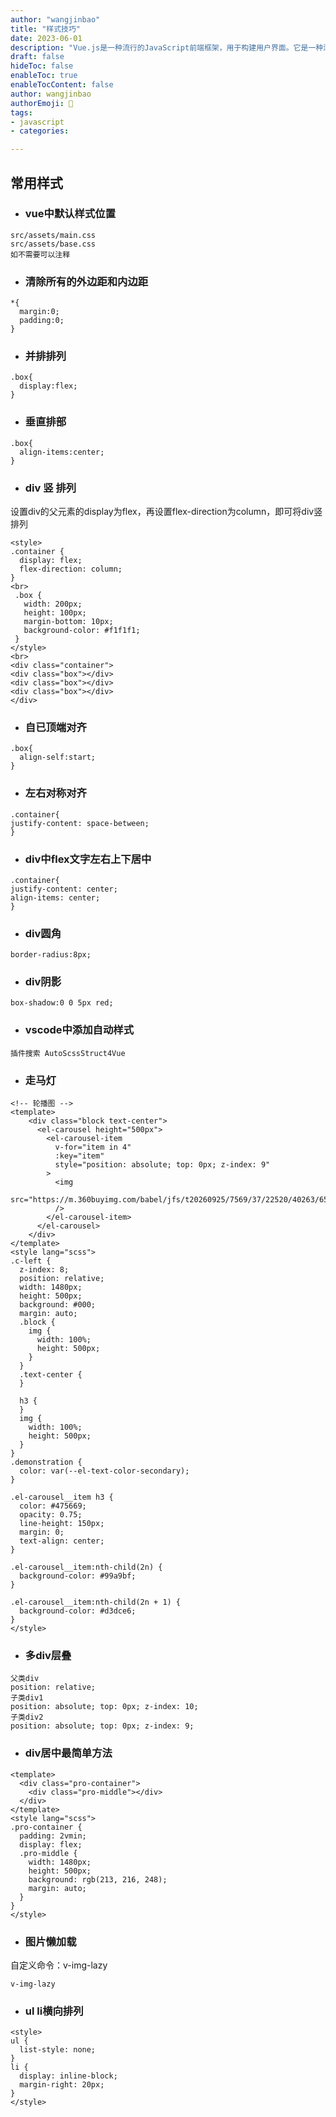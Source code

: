 ```yaml
---
author: "wangjinbao"
title: "样式技巧"
date: 2023-06-01
description: "Vue.js是一种流行的JavaScript前端框架，用于构建用户界面。它是一种渐进式框架，可以逐步应用到项目中，也可以与其他库或现有项目进行整合。"
draft: false
hideToc: false
enableToc: true
enableTocContent: false
author: wangjinbao
authorEmoji: 👻
tags:
- javascript
- categories:

---
```

## 常用样式
+ ### vue中默认样式位置
```vue
src/assets/main.css
src/assets/base.css
如不需要可以注释
```

+ ### 清除所有的外边距和内边距
```vue
*{
  margin:0;
  padding:0;
}
```
+ ### 并排排列
```vue
.box{
  display:flex;
}
```
+ ### 垂直排部
```vue
.box{
  align-items:center;
}
```
+ ### div 竖 排列
设置div的父元素的display为flex，再设置flex-direction为column，即可将div竖排列
```vue
<style>
.container {
  display: flex;
  flex-direction: column;
}
<br>
 .box {
   width: 200px;
   height: 100px;
   margin-bottom: 10px;
   background-color: #f1f1f1;
 }
</style>
<br>
<div class="container">
<div class="box"></div>
<div class="box"></div>
<div class="box"></div>
</div>
```
+ ### 自已顶端对齐
```vue
.box{
  align-self:start;
}
```
+ ### 左右对称对齐
```vue
.container{
justify-content: space-between;
}
```
+ ### div中flex文字左右上下居中
```vue
.container{
justify-content: center;
align-items: center;
}
```

+ ### div圆角
```vue
border-radius:8px;
```
+ ### div阴影
```vue
box-shadow:0 0 5px red;
```

+ ### vscode中添加自动样式
```vue
插件搜索 AutoScssStruct4Vue
```

+ ### 走马灯
```vue
<!-- 轮播图 -->
<template>
    <div class="block text-center">
      <el-carousel height="500px">
        <el-carousel-item
          v-for="item in 4"
          :key="item"
          style="position: absolute; top: 0px; z-index: 9"
        >
          <img
            src="https://m.360buyimg.com/babel/jfs/t20260925/7569/37/22520/40263/65122aa8F7db4b1cc/4690718474f0e4b7.jpg"
          />
        </el-carousel-item>
      </el-carousel>
    </div>
</template>
<style lang="scss">
.c-left {
  z-index: 8;
  position: relative;
  width: 1480px;
  height: 500px;
  background: #000;
  margin: auto;
  .block {
    img {
      width: 100%;
      height: 500px;
    }
  }
  .text-center {
  }

  h3 {
  }
  img {
    width: 100%;
    height: 500px;
  }
}
.demonstration {
  color: var(--el-text-color-secondary);
}

.el-carousel__item h3 {
  color: #475669;
  opacity: 0.75;
  line-height: 150px;
  margin: 0;
  text-align: center;
}

.el-carousel__item:nth-child(2n) {
  background-color: #99a9bf;
}

.el-carousel__item:nth-child(2n + 1) {
  background-color: #d3dce6;
}
</style>
```

+ ### 多div层叠
```vue
父类div
position: relative;
子类div1
position: absolute; top: 0px; z-index: 10;
子类div2
position: absolute; top: 0px; z-index: 9;
```
+ ### div居中最简单方法
```vue
<template>
  <div class="pro-container">
    <div class="pro-middle"></div>
  </div>
</template>
<style lang="scss">
.pro-container {
  padding: 2vmin;
  display: flex;
  .pro-middle {
    width: 1480px;
    height: 500px;
    background: rgb(213, 216, 248);
    margin: auto;
  }
}
</style>
```
+ ### 图片懒加载
自定义命令：v-img-lazy
```vue
v-img-lazy
```

+ ### ul li横向排列
```vue
<style>
ul {
  list-style: none;
}
li {
  display: inline-block;
  margin-right: 20px;
}
</style>
```